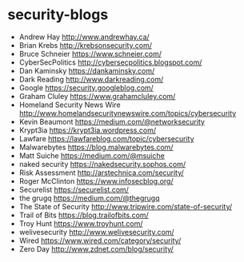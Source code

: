 # security-blogs

* Andrew Hay http://www.andrewhay.ca/
* Brian Krebs http://krebsonsecurity.com/
* Bruce Schneier https://www.schneier.com/
* CyberSecPolitics http://cybersecpolitics.blogspot.com/
* Dan Kaminsky https://dankaminsky.com/
* Dark Reading http://www.darkreading.com/
* Google https://security.googleblog.com/
* Graham Cluley https://www.grahamcluley.com/
* Homeland Security News Wire http://www.homelandsecuritynewswire.com/topics/cybersecurity
* Kevin Beaumont https://medium.com/@networksecurity
* Krypt3ia https://krypt3ia.wordpress.com/
* Lawfare https://lawfareblog.com/topic/cybersecurity
* Malwarebytes https://blog.malwarebytes.com/
* Matt Suiche https://medium.com/@msuiche
* naked security https://nakedsecurity.sophos.com/
* Risk Assessment http://arstechnica.com/security/
* Roger McClinton https://www.infosecblog.org/
* Securelist https://securelist.com/
* the grugq https://medium.com/@thegrugq
* The State of Security http://www.tripwire.com/state-of-security/
* Trail of Bits https://blog.trailofbits.com/
* Troy Hunt https://www.troyhunt.com/
* welivesecurity http://www.welivesecurity.com/
* Wired https://www.wired.com/category/security/
* Zero Day http://www.zdnet.com/blog/security/